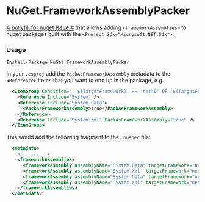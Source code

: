 # NuGet.FrameworkAssemblyPacker

[A pollyfill for nuget Issue #](https://github.com/NuGet/Home/issues/4853) that allows adding `<frameworkAssemblies>` to nuget packages built with the `<Project Sdk="Microsoft.NET.Sdk">`.

### Usage

```
Install-Package NuGet.FrameworkAssemblyPacker
```

In your `.csproj` add the `PackAsFrameworkAssembly` metadata to the `<Reference>` items that you want to end up in the package, e.g.

```xml
  <ItemGroup Condition=" '$(TargetFramework)' == 'net40' OR '$(TargetFramework)' == 'net45' ">
    <Reference Include="System" />
    <Reference Include="System.Data">
      <PackAsFrameworkAssembly>true</PackAsFrameworkAssembly>
    </Reference>
    <Reference Include="System.Xml" PackAsFrameworkAssembly="true" />
  </ItemGroup>
```

This would add the following fragment to the `.nuspec` file:

```xml
  <metadata>
    <!-- ... -->
    <frameworkAssemblies>
      <frameworkAssembly assemblyName="System.Data" targetFramework="net40" />
      <frameworkAssembly assemblyName="System.Xml" targetFramework="net40" />
      <frameworkAssembly assemblyName="System.Data" targetFramework="net45" />
      <frameworkAssembly assemblyName="System.Xml" targetFramework="net45" />
    </frameworkAssemblies>
  </metadata>
```
